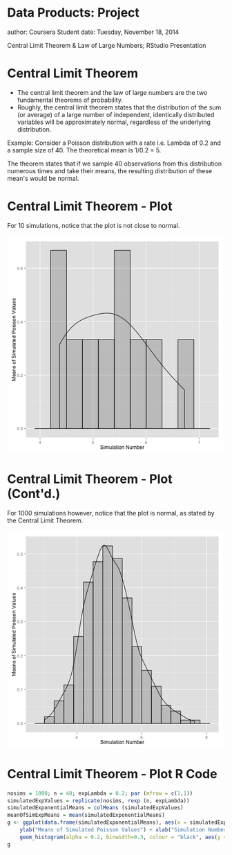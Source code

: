 Data Products: Project
========================================================
author: Coursera Student
date: Tuesday, November 18, 2014

Central Limit Theorem & Law of Large Numbers; 
RStudio Presentation

Central Limit Theorem
========================================================
- The central limit theorem and the law of large numbers are the two fundamental theorems of probability. 
- Roughly, the central limit theorem states that the distribution of the sum (or average) of a large number of independent, identically distributed variables will be approximately normal, regardless of the underlying distribution. 

Example: 
Consider a Poisson distribution with a rate i.e. Lambda of 0.2 and a sample size of 40. The theoretical mean is 1/0.2 = 5. 

The theorem states that if we sample 40 observations from this distribution numerous times and take their means, the resulting distribution of these mean's would be normal. 

Central Limit Theorem - Plot
========================================================
For 10 simulations, notice that the plot is not close to normal. 


![plot of chunk unnamed-chunk-2](DevDataProducts_CourseProject2-figure/unnamed-chunk-2-1.png) 

Central Limit Theorem - Plot (Cont'd.)
========================================================
For 1000 simulations however, notice that the plot is normal, as stated by the Central Limit Theorem.


![plot of chunk unnamed-chunk-4](DevDataProducts_CourseProject2-figure/unnamed-chunk-4-1.png) 

Central Limit Theorem - Plot R Code
========================================================

```r
nosims = 1000; n = 40; expLambda = 0.2; par (mfrow = c(1,1))
simulatedExpValues = replicate(nosims, rexp (n, expLambda))
simulatedExponentialMeans = colMeans (simulatedExpValues)
meanOfSimExpMeans = mean(simulatedExponentialMeans)
g <- ggplot(data.frame(simulatedExponentialMeans), aes(x = simulatedExponentialMeans)) + 
    ylab("Means of Simulated Poisson Values") + xlab("Simulation Number") + 
    geom_histogram(alpha = 0.2, binwidth=0.3, colour = "black", aes(y = ..density..)) + geom_density()
g
```
